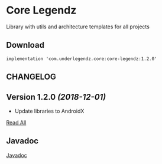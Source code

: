 # Core Legendz

Library with utils and architecture templates for all projects

## Download

```
implementation 'com.underlegendz.core:core-legendz:1.2.0'
```

## CHANGELOG

Version 1.2.0 *(2018-12-01)*
----------------------------

 * Update libraries to AndroidX

[Read All](CHANGELOG.md)


## Javadoc

[Javadoc](https://ydrojen.github.io/core-legendz/javadoc/)

#

